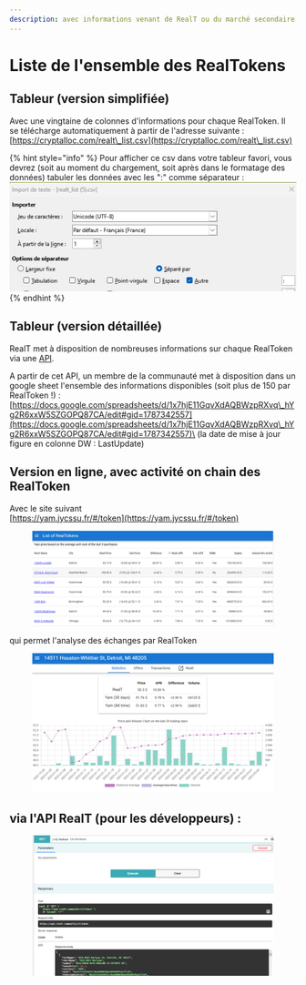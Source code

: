 ```yaml
---
description: avec informations venant de RealT ou du marché secondaire
---
```


# Liste de l'ensemble des  RealTokens

## Tableur (version simplifiée)

Avec une vingtaine de colonnes d'informations pour chaque RealToken. Il se télécharge automatiquement à partir de l'adresse suivante :                               [https://cryptalloc.com/realt\_list.csv](https://cryptalloc.com/realt\_list.csv)

{% hint style="info" %}
Pour afficher ce csv dans votre tableur favori, vous devrez (soit au moment du chargement, soit après dans le formatage des données) tabuler les données avec les ":" comme séparateur : \
<img src="../../.gitbook/assets/image (22).png" alt="" data-size="original">
{% endhint %}

## Tableur (version détaillée)

RealT met à disposition de nombreuses informations sur chaque RealToken via une [API](https://api.realt.community/).

A partir de cet API, un membre de la communauté met à disposition dans un google sheet l'ensemble des informations disponibles (soit plus de 150 par RealToken !) : [https://docs.google.com/spreadsheets/d/1x7hjE11GqvXdAQBWzpRXvq\_hYg2R6xxW5SZGOPQ87CA/edit#gid=1787342557](https://docs.google.com/spreadsheets/d/1x7hjE11GqvXdAQBWzpRXvq\_hYg2R6xxW5SZGOPQ87CA/edit#gid=1787342557)\
(la date de mise à jour figure en colonne DW : LastUpdate)



## Version en ligne, avec activité on chain des RealToken

Avec le site suivant \
&#x20;                     [https://yam.jycssu.fr/#/token](https://yam.jycssu.fr/#/token)

<figure><img src="../../.gitbook/assets/image (75).png" alt=""><figcaption></figcaption></figure>

qui permet l'analyse des échanges par RealToken&#x20;

<figure><img src="../../.gitbook/assets/image (60).png" alt=""><figcaption></figcaption></figure>

## via l'API RealT (pour les développeurs) :

<figure><img src="../../.gitbook/assets/image (65).png" alt=""><figcaption></figcaption></figure>
